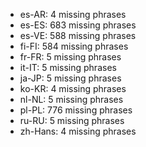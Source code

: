 - es-AR: 4 missing phrases
- es-ES: 683 missing phrases
- es-VE: 588 missing phrases
- fi-FI: 584 missing phrases
- fr-FR: 5 missing phrases
- it-IT: 5 missing phrases
- ja-JP: 5 missing phrases
- ko-KR: 4 missing phrases
- nl-NL: 5 missing phrases
- pl-PL: 776 missing phrases
- ru-RU: 5 missing phrases
- zh-Hans: 4 missing phrases
